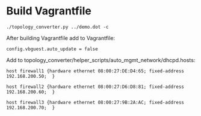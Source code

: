 # Build Vagrantfile

    ./topology_converter.py ../demo.dot -c

After building Vagrantfile add to Vagrantfile:

    config.vbguest.auto_update = false

Add to topology_converter/helper_scripts/auto_mgmt_network/dhcpd.hosts:

    host firewall1 {hardware ethernet 08:00:27:DE:D4:65; fixed-address 192.168.200.50;  } 

    host firewall2 {hardware ethernet 08:00:27:D6:D8:81; fixed-address 192.168.200.60;  } 

    host firewall3 {hardware ethernet 08:00:27:9B:2A:AC; fixed-address 192.168.200.70;  } 



